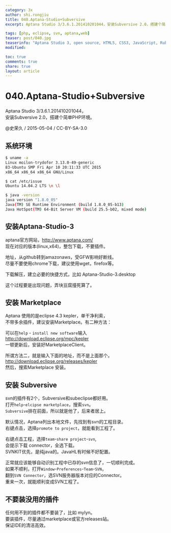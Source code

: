 ```yaml
---
category: 3x
author: shi.rongjiu
title: 040.Aptana-Studio+Subversive
excerpt: Aptana Studio 3/3.6.1.201410201044，安装Subversive 2.0，搭建个简单PHP环境。

tags: [php, eclipse, svn, aptana,web]
teaser: post/040.jpg
teaserinfo: "Aptana Studio 3, open source, HTML5, CSS3, JavaScript, Ruby, Rails, PHP and Python"
modified: 

toc: true
comments: true
share: true
layout: article
---
```


# 040.Aptana-Studio+Subversive

Aptana Studio 3/3.6.1.201410201044，  
安装Subversive 2.0，搭建个简单PHP环境。

@史荣久 / 2015-05-04 / CC-BY-SA-3.0  

## 系统环境

``` bash
$ uname -a
Linux moilon-trydofor 3.13.0-49-generic 
83-Ubuntu SMP Fri Apr 10 20:11:33 UTC 2015 
x86_64 x86_64 x86_64 GNU/Linux

$ cat /etc/issue
Ubuntu 14.04.2 LTS \n \l

$ java -version
java version "1.8.0_05"
Java(TM) SE Runtime Environment (build 1.8.0_05-b13)
Java HotSpot(TM) 64-Bit Server VM (build 25.5-b02, mixed mode)
```

## 安装Aptana-Studio-3

aptana官方网站，http://www.aptana.com/  
现在对应的版本(linux,x64)，整包下载，不要插件。

地址，从github转到amazonaws，受GFW影响好断线。  
尽量不要使用chrome下载，建议使用wget，firefox等。

下载解压，建立必要的快捷方式，比如
Aptana-Studio-3.desktop

这个过程要是出现问题，弄块豆腐撞死算了。

## 安装 Marketplace

Aptana 使用的是eclipse 4.3 kepler，单干净利索，  
不带多余插件，建议安装Marketplace。有二种方法：

可以在`help` - `install new software`输入  
http://download.eclipse.org/mpc/kepler  
一顿更新后，安装好MarketplaceClient。  

所谓方法二，就是输入下面的地址，而不是上面那个。  
http://download.eclipse.org/releases/kepler  
然后，搜索Marketplace 安装。

## 安装 Subversive

svn的插件有2个，Subversive和subeclipse都好用。  
打开`help`-`elcipse marketplace`，搜索`svn`。  
`Subversive`排在前面，所以就是他了，后来者居上。

默认情况，Aptana列出本地文件，先找到有svn的工程目录。  
右键点击，选择`promote to project`，就能看到工程了。

右键点击工程，选择`team`-`share project`-`svn`,  
会提示下载 connector，全选下载。  
SVNKIT优先，是纯java的。JavaHL有时候不好配置。

正常就应该能够自动识别工程中已存的svn信息了，一切顺利完成。  
如果不顺利，打开`Window`-`Preferences`-`Team`-`SVN`，  
翻到`SVN Connector`，选SVN服务器版本对应的Connector。  
重来一次，就能顺利变成SVN工程了。

## 不要装没用的插件

任何用不到的插件都不要装了，比如 mylyn。  
要装插件，尽量通过marketplace或官方releases站。  
保证IDE的清洁高效。

